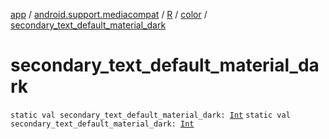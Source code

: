 [app](../../../index.md) / [android.support.mediacompat](../../index.md) / [R](../index.md) / [color](index.md) / [secondary_text_default_material_dark](./secondary_text_default_material_dark.md)

# secondary_text_default_material_dark

`static val secondary_text_default_material_dark: `[`Int`](https://kotlinlang.org/api/latest/jvm/stdlib/kotlin/-int/index.html)
`static val secondary_text_default_material_dark: `[`Int`](https://kotlinlang.org/api/latest/jvm/stdlib/kotlin/-int/index.html)
